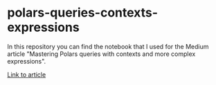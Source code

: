 # polars-queries-contexts-expressions

In this repository you can find the notebook that I used for the Medium article "Mastering Polars queries with contexts and more complex expressions".

[Link to article](https://r-brink.medium.com/mastering-polars-with-contexts-and-more-complex-expressions-f983e3df1b23)
